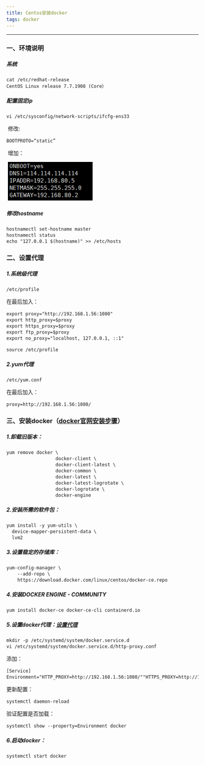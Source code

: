 ```yaml
---
title: Centos安装docker
tags: docker
---
```




---

### 一、环境说明

##### 系统

```shell
cat /etc/redhat-release
CentOS Linux release 7.7.1908 (Core）
```

##### 配置固定ip

```shell
vi /etc/sysconfig/network-scripts/ifcfg-ens33
```

​	修改:

```shell
BOOTPROTO=“static”
```

​	增加：

​	![image-20200213153447775](\assets\images\k8s\image-20200213153447775.png)

##### 修改hostname	

```shell
hostnamectl set-hostname master
hostnamectl status
echo "127.0.0.1 $(hostname)" >> /etc/hosts
```



### 二、设置代理

##### 1.系统级代理

```shell
/etc/profile
```

在最后加入：

```shell
export proxy="http://192.168.1.56:1080" 
export http_proxy=$proxy 
export https_proxy=$proxy 
export ftp_proxy=$proxy 
export no_proxy="localhost, 127.0.0.1, ::1"
```

```shell
source /etc/profile
```

##### 2.yum代理

```shell
/etc/yum.conf
```

在最后加入：

```shell
proxy=http://192.168.1.56:1080/
```



### 三、安装docker（[docker官网安装步骤](https://docs.docker.com/install/linux/docker-ce/centos/)）

##### 1.卸载旧版本：

```shell
yum remove docker \
                  docker-client \
                  docker-client-latest \
                  docker-common \
                  docker-latest \
                  docker-latest-logrotate \
                  docker-logrotate \
                  docker-engine
```

##### 2.安装所需的软件包：

```shell
yum install -y yum-utils \
  device-mapper-persistent-data \
  lvm2
```

##### 3.设置稳定的存储库：

```shell
yum-config-manager \
    --add-repo \
    https://download.docker.com/linux/centos/docker-ce.repo
```

##### 4.安装DOCKER ENGINE - COMMUNITY

```shell
yum install docker-ce docker-ce-cli containerd.io
```

##### 5.设置docker代理：[设置代理](https://docs.docker.com/config/daemon/systemd/)

```shell
mkdir -p /etc/systemd/system/docker.service.d
vi /etc/systemd/system/docker.service.d/http-proxy.conf
```

添加：

```shell
[Service]
Environment="HTTP_PROXY=http://192.168.1.56:1080/""HTTPS_PROXY=http://192.168.1.56:1080/"
```

更新配置：

```shell
systemctl daemon-reload
```

验证配置是否加载：

```shell
systemctl show --property=Environment docker
```

##### 6.启动docker：

```shell
systemctl start docker
```

